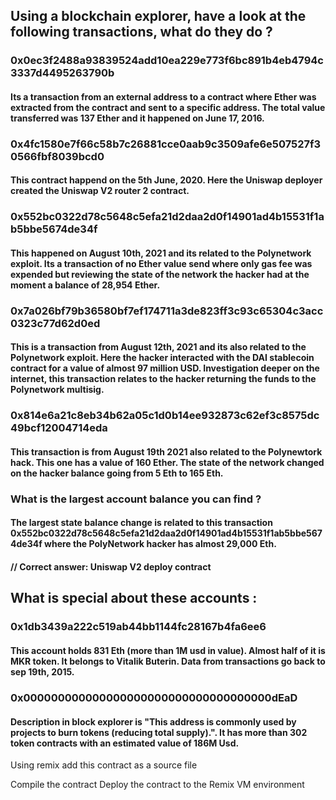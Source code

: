 ## Using a blockchain explorer, have a look at the following transactions, what do they do ?

### 0x0ec3f2488a93839524add10ea229e773f6bc891b4eb4794c3337d4495263790b
#### Its a transaction from an external address to a contract where Ether was extracted from the contract and sent to a specific address. The total value transferred was 137 Ether and it happened on June 17, 2016.

### 0x4fc1580e7f66c58b7c26881cce0aab9c3509afe6e507527f30566fbf8039bcd0
#### This contract happend on the 5th June, 2020. Here the Uniswap deployer created the Uniswap V2 router 2 contract.

### 0x552bc0322d78c5648c5efa21d2daa2d0f14901ad4b15531f1ab5bbe5674de34f
#### This happened on August 10th, 2021 and its related to the Polynetwork exploit. Its a transaction of no Ether value send where only gas fee was expended but reviewing the state of the network the hacker had at the moment a balance of 28,954 Ether.

### 0x7a026bf79b36580bf7ef174711a3de823ff3c93c65304c3acc0323c77d62d0ed
#### This is a transaction from August 12th, 2021 and its also related to the Polynetwork exploit. Here the hacker interacted with the DAI stablecoin contract for a value of almost 97 million USD. Investigation deeper on the internet, this transaction relates to the hacker returning the funds to the Polynetwork multisig.

### 0x814e6a21c8eb34b62a05c1d0b14ee932873c62ef3c8575dc49bcf12004714eda
#### This transaction is from August 19th 2021 also related to the Polynewtork hack. This one has a value of 160 Ether. The state of the network changed on the hacker balance going from 5 Eth to 165 Eth.

### What is the largest account balance you can find ?
#### The largest state balance change is related to this transaction 0x552bc0322d78c5648c5efa21d2daa2d0f14901ad4b15531f1ab5bbe5674de34f where the PolyNetwork hacker has almost 29,000 Eth.
#### // Correct answer: Uniswap V2 deploy contract

## What is special about these accounts :

### 0x1db3439a222c519ab44bb1144fc28167b4fa6ee6
#### This account holds 831 Eth (more than 1M usd in value). Almost half of it is MKR token. It belongs to Vitalik Buterin. Data from transactions go back to sep 19th, 2015.

### 0x000000000000000000000000000000000000dEaD
#### Description in block explorer is "This address is commonly used by projects to burn tokens (reducing total supply).". It has more than 302 token contracts with an estimated value of 186M Usd.

Using remix add this contract as a source file

Compile the contract
Deploy the contract to the Remix VM environment

